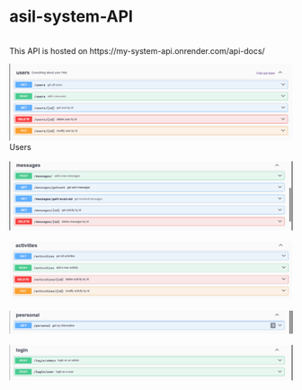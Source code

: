 # asil-system-API
<br />
This API is hosted on https://my-system-api.onrender.com/api-docs/
<br />

![ScreenShot](/images/users.png)
<br />Users
<br /><br />![messages](/images/messages.png)
<br /><br />![activities](images/activities.png)
<br /><br />![personal](images/personal.png)
<br /><br />![login](images/login.png)